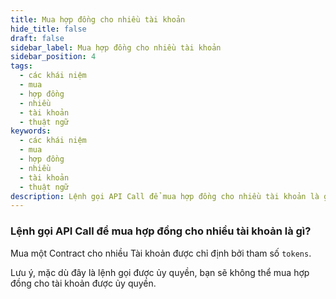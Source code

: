 ```yaml
---
title: Mua hợp đồng cho nhiều tài khoản
hide_title: false
draft: false
sidebar_label: Mua hợp đồng cho nhiều tài khoản
sidebar_position: 4
tags:
  - các khái niệm
  - mua
  - hợp đồng
  - nhiều
  - tài khoản
  - thuật ngữ
keywords:
  - các khái niệm
  - mua
  - hợp đồng
  - nhiều
  - tài khoản
  - thuật ngữ
description: Lệnh gọi API Call để mua hợp đồng cho nhiều tài khoản là gì?
---
```


### Lệnh gọi API Call để mua hợp đồng cho nhiều tài khoản là gì?

Mua một Contract cho nhiều Tài khoản được chỉ định bởi tham số `tokens`.

Lưu ý, mặc dù đây là lệnh gọi được ủy quyền, bạn sẽ không thể mua hợp đồng cho tài khoản được ủy quyền.
